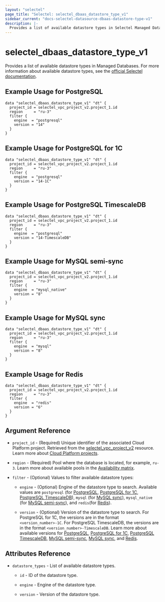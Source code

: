 ```yaml
---
layout: "selectel"
page_title: "Selectel: selectel_dbaas_datastore_type_v1"
sidebar_current: "docs-selectel-datasource-dbaas-datastore-type-v1"
description: |-
  Provides a list of available datastore types in Selectel Managed Databases.
---
```


# selectel\_dbaas\_datastore_type_v1

Provides a list of available datastore types in Managed Databases. For more information about available datastore types, see the [official Selectel documentation](https://docs.selectel.ru/cloud/managed-databases/about/about-managed-databases/#поддерживаемые-облачные-базы-данных).

## Example Usage for PostgreSQL

```hcl
data "selectel_dbaas_datastore_type_v1" "dt" {
  project_id = selectel_vpc_project_v2.project_1.id
  region     = "ru-3"
  filter {
    engine  = "postgresql"
    version = "14"
  }
}
```

## Example Usage for PostgreSQL for 1C

```hcl
data "selectel_dbaas_datastore_type_v1" "dt" {
  project_id = selectel_vpc_project_v2.project_1.id
  region     = "ru-3"
  filter {
    engine  = "postgresql"
    version = "14-1C"
  }
}
```

## Example Usage for PostgreSQL TimescaleDB

```hcl
data "selectel_dbaas_datastore_type_v1" "dt" {
  project_id = selectel_vpc_project_v2.project_1.id
  region     = "ru-3"
  filter {
    engine  = "postgresql"
    version = "14-TimescaleDB"
  }
}
```

## Example Usage for MySQL semi-sync

```hcl
data "selectel_dbaas_datastore_type_v1" "dt" {
  project_id = selectel_vpc_project_v2.project_1.id
  region     = "ru-3"
  filter {
    engine  = "mysql_native"
    version = "8"
  }
}
```

## Example Usage for MySQL sync

```hcl
data "selectel_dbaas_datastore_type_v1" "dt" {
  project_id = selectel_vpc_project_v2.project_1.id
  region     = "ru-3"
  filter {
    engine  = "mysql"
    version = "8"
  }
}
```

## Example Usage for Redis

```hcl
data "selectel_dbaas_datastore_type_v1" "dt" {
  project_id = selectel_vpc_project_v2.project_1.id
  region     = "ru-3"
  filter {
    engine  = "redis"
    version = "6"
  }
}
```

## Argument Reference

* `project_id` - (Required) Unique identifier of the associated Cloud Platform project. Retrieved from the [selectel_vpc_project_v2](https://registry.terraform.io/providers/selectel/selectel/latest/docs/resources/vpc_project_v2) resource. Learn more about [Cloud Platform projects](https://docs.selectel.ru/cloud/servers/about/projects/).

* `region` - (Required) Pool where the database is located, for example, `ru-3`. Learn more about available pools in the [Availability matrix](https://docs.selectel.ru/control-panel-actions/availability-matrix/#облачные-базы-данных).

* `filter` - (Optional) Values to filter available datastore types:

  * `engine` - (Optional) Engine of the datastore type to search. Available values are `postgresql` (for [PostgreSQL](https://docs.selectel.ru/cloud/managed-databases/postgresql/), [PostgreSQL for 1C](https://docs.selectel.ru/cloud/managed-databases/postgresql-for-1c/), [PostgreSQL TimescaleDB](https://docs.selectel.ru/cloud/managed-databases/timescaledb/)), `mysql` (for [MySQL sync](https://docs.selectel.ru/cloud/managed-databases/mysql-sync/)), `mysql_native` (for [MySQL semi-sync](https://docs.selectel.ru/cloud/managed-databases/mysql-semi-sync/)), and `redis`(for [Redis](https://docs.selectel.ru/cloud/managed-databases/redis/)).

  * `version` - (Optional) Version of the datastore type to search. For PostgreSQL for 1C, the versions are in the format `<version_number>-1C`. For PostgreSQL TimescaleDB, the versions are in the format `<version_number>-TimescaleDB`. Learn more about available versions for [PostgreSQL](https://docs.selectel.ru/cloud/managed-databases/postgresql/configurations/), [PostgreSQL for 1C](https://docs.selectel.ru/cloud/managed-databases/postgresql-for-1c/configurations-1c/), [PostgreSQL TimescaleDB](https://docs.selectel.ru/cloud/managed-databases/timescaledb/configurations/), [MySQL semi-sync](https://docs.selectel.ru/cloud/managed-databases/mysql-semi-sync/configurations/), [MySQL sync](https://docs.selectel.ru/cloud/managed-databases/mysql-sync/configurations/), and [Redis](https://docs.selectel.ru/cloud/managed-databases/redis/configurations/).

## Attributes Reference

* `datastore_types` - List of available datastore types.

  * `id` - ID of the datastore type.

  * `engine` - Engine of the datastore type.

  * `version` - Version of the datastore type.
